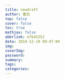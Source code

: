 ```yaml
---
title: newdraft
author: 墨白
top: false
cover: false
toc: true
mathjax: false
abbrlink: efb45252
date: 2019-12-19 09:47:04
img:
coverImg:
password:
summary:
tags:
categories:
---
```

